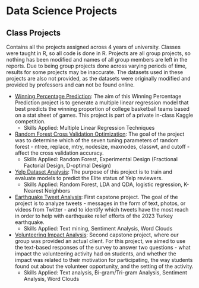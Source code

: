 # Data Science Projects
## Class Projects
Contains all the projects assigned across 4 years of university. Classes were taught in R, so all code is done in R. Projects are all group projects, so nothing has been modified and names of all group members are left in the reports. Due to being group projects done across varying periods of time, results for some projects may be inaccurate. The datasets used in these projects are also not provided, as the datasets were originally modified and provided by professors and can not be found online.
- [Winning Percentage Prediction](https://github.com/stacy-d-610/projects/tree/main/Class%20Projects/Winning%20Percentage%20Prediction): The aim of this Winning Percentage Prediction project is to generate a multiple linear regression model that best predicts the winning proportion of college basketball teams based on a stat sheet of games. This project is part of a private in-class Kaggle competition.
  - Skills Applied: Multiple Linear Regression Techniques
 - [Random Forest Cross Validation Optimization](https://github.com/stacy-d-610/projects/tree/main/Class%20Projects/Random%20Forest%20Cross%20Validation%20Optimization): The goal of the project was to determine which of the seven tuning parameters of random forest - ntree, replace, mtry, nodesize, maxnodes, classwt, and cutoff - affect the cross validation accuracy.
   - Skills Applied: Random Forest, Experimental Design (Fractional Factorial Design, D-optimal Design)
- [Yelp Dataset Analysis](https://github.com/stacy-d-610/projects/tree/main/Class%20Projects/Yelp%20Dataset%20Analysis): The purpose of this project is to train and evaluate models to predict the Elite status of Yelp reviewers.
    - Skills Applied: Random Forest, LDA and QDA, logistic regression, K-Nearest Neighbors
- [Earthquake Tweet Analysis](https://github.com/stacy-d-610/projects/tree/main/Class%20Projects/Earthquake%20Tweet%20Analysis): First capstone project. The goal of the project is to analyze tweets - messages in the form of text, photos, or videos from Twitter - and to identify which tweets have the most reach in order to help with earthquake relief efforts of the 2023 Turkey earthquake.
    - Skills Applied: Text mining, Sentiment Analysis, Word Clouds
- [Volunteering Impact Analysis](https://github.com/stacy-d-610/projects/tree/main/Class%20Projects/Volunteering%20Impact%20Analysis): Second capstone project, where our group was provided an actual client. For this project, we aimed to use the text-based responses of the survey to answer two questions - what impact the volunteering activity had on students, and whether the impact was related to their motivation for participating, the way students found out about the volunteer opportunity, and the setting of the activity.
    - Skills Applied: Text analysis, Bi-gram/Tri-gram Analysis, Sentiment Analysis, Word Clouds
